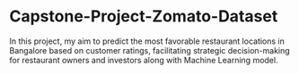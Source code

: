 # Capstone-Project-Zomato-Dataset
In this project, my aim to predict the most favorable restaurant locations in Bangalore based on customer ratings, facilitating strategic decision-making for restaurant owners and investors along with Machine Learning model.
